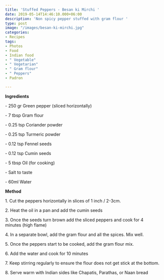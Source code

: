 ```yaml
---
title: 'Stuffed Peppers - Besan ki Mirchi '
date: 2019-05-14T14:46:10.000+06:00
description: 'Non spicy pepper stuffed with gram flour '
type: post
image: "/images/besan-ki-mirchi.jpg"
categories:
- Recipes
tags:
- Photos
- Food
- Indian food
- " Vegetable"
- " Vegetarian"
- " Gram flour"
- " Peppers"
- Padron

---
```

**Ingredients**

\- 250 gr Green pepper (sliced horizontally)

\- 7 tbsp Gram flour

\- 0.25 tsp Coriander powder

\- 0.25 tsp Turmeric powder

\- 0.12 tsp Fennel seeds

\- 0.12 tsp Cumin seeds

\- 5 tbsp Oil (for cooking)

\-  Salt to taste

\- 60ml Water

**Method**

1\. Cut the peppers horizontally in slices of 1 inch / 2-3cm.

2\. Heat the oil in a pan and add the cumin seeds

3\. Once the seeds turn brown add the sliced peppers and cook for 4 minutes (high flame)

4\. In a separate bowl, add the gram flour and all the spices. Mix well.

5\. Once the peppers start to be cooked, add the gram flour mix.

6\. Add the water and cook for 10 minutes

7\. Keep stirring regularly to ensure the flour does not get stick at the bottom.

8\. Serve warm with Indian sides like Chapatis, Parathas, or Naan bread
